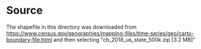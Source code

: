 # Source

The shapefile in this directory was downloaded from https://www.census.gov/geographies/mapping-files/time-series/geo/carto-boundary-file.html and then selecting "cb_2018_us_state_500k.zip [3.2 MB]"